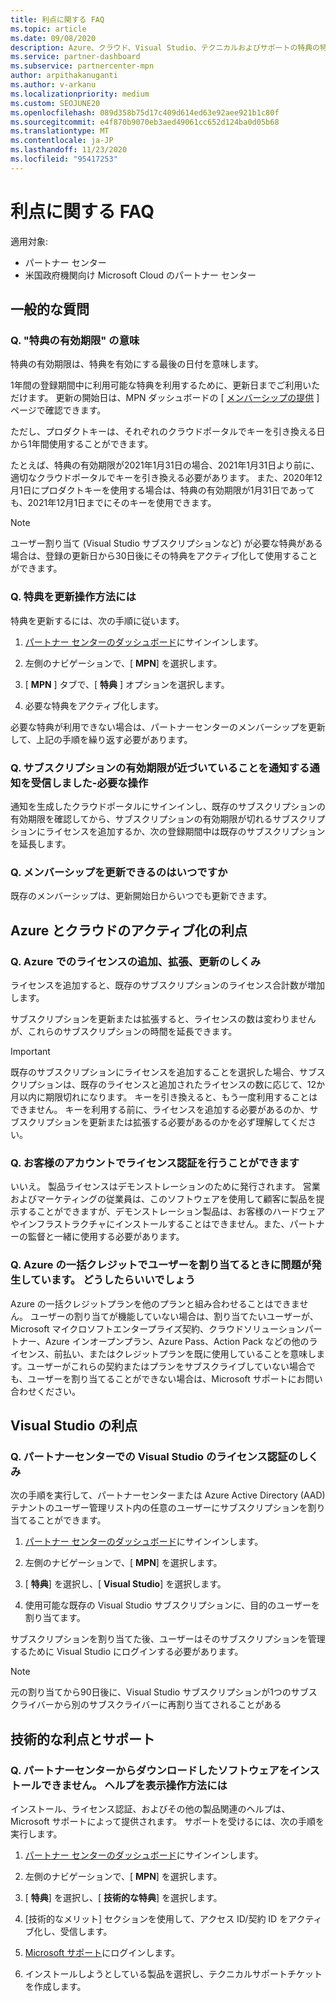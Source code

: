 ```yaml
---
title: 利点に関する FAQ
ms.topic: article
ms.date: 09/08/2020
description: Azure、クラウド、Visual Studio、テクニカルおよびサポートの特典の特典の有効期限、更新、ライセンス認証に関する質問への回答
ms.service: partner-dashboard
ms.subservice: partnercenter-mpn
author: arpithakanuganti
ms.author: v-arkanu
ms.localizationpriority: medium
ms.custom: SEOJUNE20
ms.openlocfilehash: 089d358b75d17c409d614ed63e92aee921b1c80f
ms.sourcegitcommit: e4f870b9070eb3aed49061cc652d124ba0d05b68
ms.translationtype: MT
ms.contentlocale: ja-JP
ms.lasthandoff: 11/23/2020
ms.locfileid: "95417253"
---
```

# <a name="benefits-faq"></a>利点に関する FAQ

適用対象:

- パートナー センター
- 米国政府機関向け Microsoft Cloud のパートナー センター

## <a name="general-questions"></a>一般的な質問

### <a name="q-what-does-benefit-expiry-date-mean"></a>Q. "特典の有効期限" の意味

特典の有効期限は、特典を有効にする最後の日付を意味します。

1年間の登録期間中に利用可能な特典を利用するために、更新日までご利用いただけます。 更新の開始日は、MPN ダッシュボードの [ [メンバーシップの提供](https://partner.microsoft.com/dashboard/mpn/offers) ] ページで確認できます。

ただし、プロダクトキーは、それぞれのクラウドポータルでキーを引き換える日から1年間使用することができます。

たとえば、特典の有効期限が2021年1月31日の場合、2021年1月31日より前に、適切なクラウドポータルでキーを引き換える必要があります。 また、2020年12月1日にプロダクトキーを使用する場合は、特典の有効期限が1月31日であっても、2021年12月1日までにそのキーを使用できます。

>[!NOTE]
>ユーザー割り当て (Visual Studio サブスクリプションなど) が必要な特典がある場合は、登録の更新日から30日後にその特典をアクティブ化して使用することができます。

### <a name="q-how-do-i-renew-my-benefits"></a>Q. 特典を更新操作方法には

特典を更新するには、次の手順に従います。

1. [パートナー センターのダッシュボード](https://partner.microsoft.com/dashboard/)にサインインします。

2. 左側のナビゲーションで、[ **MPN**] を選択します。

3. [ **MPN** ] タブで、[ **特典** ] オプションを選択します。

4. 必要な特典をアクティブ化します。

必要な特典が利用できない場合は、パートナーセンターのメンバーシップを更新して、上記の手順を繰り返す必要があります。

### <a name="q-i-received-a-notification-informing-me-that-my-subscription-is-expiring-soon---what-should-i-do"></a>Q. サブスクリプションの有効期限が近づいていることを通知する通知を受信しました-必要な操作

通知を生成したクラウドポータルにサインインし、既存のサブスクリプションの有効期限を確認してから、サブスクリプションの有効期限が切れるサブスクリプションにライセンスを追加するか、次の登録期間中は既存のサブスクリプションを延長します。

### <a name="q-when-can-i-renew-my-membership"></a>Q. メンバーシップを更新できるのはいつですか

既存のメンバーシップは、更新開始日からいつでも更新できます。

## <a name="azure-and-cloud-activation-benefits"></a>Azure とクラウドのアクティブ化の利点

### <a name="q-how-does-adding-extendingrenewing-licenses-work-on-azure"></a>Q. Azure でのライセンスの追加、拡張、更新のしくみ

ライセンスを追加すると、既存のサブスクリプションのライセンス合計数が増加します。

サブスクリプションを更新または拡張すると、ライセンスの数は変わりませんが、これらのサブスクリプションの時間を延長できます。

>[!IMPORTANT]
>既存のサブスクリプションにライセンスを追加することを選択した場合、サブスクリプションは、既存のライセンスと追加されたライセンスの数に応じて、12か月以内に期限切れになります。 キーを引き換えると、もう一度利用することはできません。 キーを利用する前に、ライセンスを追加する必要があるのか、サブスクリプションを更新または拡張する必要があるのかを必ず理解してください。

### <a name="q-can-i-activate-the-license-on-my-customers-account"></a>Q. お客様のアカウントでライセンス認証を行うことができます

いいえ。 製品ライセンスはデモンストレーションのために発行されます。 営業およびマーケティングの従業員は、このソフトウェアを使用して顧客に製品を提示することができますが、デモンストレーション製品は、お客様のハードウェアやインフラストラクチャにインストールすることはできません。また、パートナーの監督と一緒に使用する必要があります。

### <a name="q-im-having-trouble-assigning-users-in-azure-bulk-credit-what-should-i-do"></a>Q. Azure の一括クレジットでユーザーを割り当てるときに問題が発生しています。 どうしたらいいでしょう

Azure の一括クレジットプランを他のプランと組み合わせることはできません。 ユーザーの割り当てが機能していない場合は、割り当てたいユーザーが、Microsoft マイクロソフトエンタープライズ契約、クラウドソリューションパートナー、Azure インオープンプラン、Azure Pass、Action Pack などの他のライセンス、前払い、またはクレジットプランを既に使用していることを意味します。ユーザーがこれらの契約またはプランをサブスクライブしていない場合でも、ユーザーを割り当てることができない場合は、Microsoft サポートにお問い合わせください。

## <a name="visual-studio-benefits"></a>Visual Studio の利点

### <a name="q-how-does-visual-studio-activation-work-in-partner-center"></a>Q. パートナーセンターでの Visual Studio のライセンス認証のしくみ

次の手順を実行して、パートナーセンターまたは Azure Active Directory (AAD) テナントのユーザー管理リスト内の任意のユーザーにサブスクリプションを割り当てることができます。

1. [パートナー センターのダッシュボード](https://partner.microsoft.com/dashboard/)にサインインします。

2. 左側のナビゲーションで、[ **MPN**] を選択します。

3. [ **特典**] を選択し、[ **Visual Studio**] を選択します。

4. 使用可能な既存の Visual Studio サブスクリプションに、目的のユーザーを割り当てます。

サブスクリプションを割り当てた後、ユーザーはそのサブスクリプションを管理するために Visual Studio にログインする必要があります。

>[!Note]
> 元の割り当てから90日後に、Visual Studio サブスクリプションが1つのサブスクライバーから別のサブスクライバーに再割り当てされることがある

## <a name="technical-benefits-and-support"></a>技術的な利点とサポート

### <a name="q-i-cant-install-the-software-i-downloaded-from-partner-center-how-do-i-get-help"></a>Q. パートナーセンターからダウンロードしたソフトウェアをインストールできません。 ヘルプを表示操作方法には

インストール、ライセンス認証、およびその他の製品関連のヘルプは、Microsoft サポートによって提供されます。 サポートを受けるには、次の手順を実行します。

1. [パートナー センターのダッシュボード](https://partner.microsoft.com/dashboard/)にサインインします。

2. 左側のナビゲーションで、[ **MPN**] を選択します。

3. [ **特典**] を選択し、[ **技術的な特典**] を選択します。

4. [技術的なメリット] セクションを使用して、アクセス ID/契約 ID をアクティブ化し、受信します。

5. [Microsoft サポート](https://support.microsoft.com/supportforbusiness/productselection)にログインします。

6. インストールしようとしている製品を選択し、テクニカルサポートチケットを作成します。
